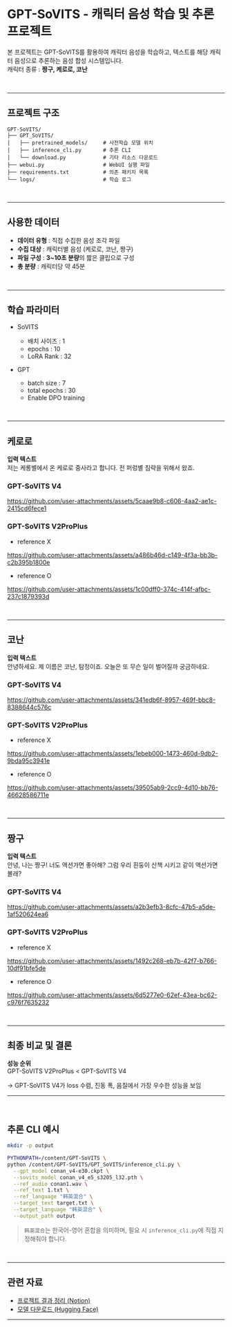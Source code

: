 # GPT-SoVITS - 캐릭터 음성 학습 및 추론 프로젝트


본 프로젝트는 GPT-SoVITS를 활용하여 캐릭터 음성을 학습하고, 텍스트를 해당 캐릭터 음성으로 추론하는 음성 합성 시스템입니다.  
캐릭터 종류 : **짱구, 케로로, 코난**

<br>

---

## 프로젝트 구조

```
GPT-SoVITS/
├── GPT_SoVITS/
│   ├── pretrained_models/     # 사전학습 모델 위치
│   ├── inference_cli.py       # 추론 CLI
│   └── download.py            # 기타 리소스 다운로드
├── webui.py                   # WebUI 실행 파일
├── requirements.txt           # 의존 패키지 목록
└── logs/                      # 학습 로그
```

<br>

---


## 사용한 데이터

- **데이터 유형** : 직접 수집한 음성 조각 파일
- **수집 대상** : 캐릭터별 음성 (케로로, 코난, 짱구)
- **파일 구성** : **3~10초 분량**의 짧은 클립으로 구성
- **총 분량** : 캐릭터당 약 45분


<br>

---

## 학습 파라미터
    
- SoVITS
  - 배치 사이즈 : 1
  - epochs : 10
  - LoRA Rank : 32
    
- GPT
  - batch size : 7
  - total epochs : 30
  - Enable DPO training


<br>

---



## 케로로

**입력 텍스트**  
저는 케롱별에서 온 케로로 중사라고 합니다. 전 퍼렁별 침략을 위해서 왔죠.


### GPT-SoVITS V4


https://github.com/user-attachments/assets/5caae9b8-c606-4aa2-ae1c-2415cd6fece1



### GPT-SoVITS V2ProPlus

- reference X  

https://github.com/user-attachments/assets/a486b46d-c149-4f3a-bb3b-c2b395b1800e


- reference O  

https://github.com/user-attachments/assets/1c00dff0-374c-414f-afbc-237c1879393d

<br>

---

## 코난

**입력 텍스트**  
안녕하세요. 제 이름은 코난, 탐정이죠. 오늘은 또 무슨 일이 벌어질까 궁금하네요.

### GPT-SoVITS V4


https://github.com/user-attachments/assets/341edb6f-8957-469f-bbc8-8388644c576c



### GPT-SoVITS V2ProPlus

- reference X  


https://github.com/user-attachments/assets/1ebeb000-1473-460d-9db2-9bda95c3941e



- reference O  


https://github.com/user-attachments/assets/39505ab9-2cc9-4d10-bb76-46628586711e

<br>

---

## 짱구

**입력 텍스트**  
안녕, 나는 짱구! 너도 액션가면 좋아해? 그럼 우리 흰둥이 산책 시키고 같이 액션가면 볼래?


### GPT-SoVITS V4 


https://github.com/user-attachments/assets/a2b3efb3-8cfc-47b5-a5de-1af520624ea6




### GPT-SoVITS V2ProPlus

- reference X  


https://github.com/user-attachments/assets/1492c268-eb7b-42f7-b766-10df91bfe5de



- reference O  


https://github.com/user-attachments/assets/6d5277e0-62ef-43ea-bc62-c976f7635232

<br>

---

## 최종 비교 및 결론

**성능 순위**  
GPT-SoVITS V2ProPlus < GPT-SoVITS V4

-> GPT-SoVITS V4가 loss 수렴, 진동 폭, 음질에서 가장 우수한 성능을 보임





---

<br>

## 추론 CLI 예시

```bash
mkdir -p output

PYTHONPATH=/content/GPT-SoVITS \
python /content/GPT-SoVITS/GPT_SoVITS/inference_cli.py \
  --gpt_model conan_v4-e30.ckpt \
  --sovits_model conan_v4_e5_s3205_l32.pth \
  --ref_audio conan1.wav \
  --ref_text 1.txt \
  --ref_language "韩英混合" \
  --target_text target.txt \
  --target_language "韩英混合" \
  --output_path output
```

> `韩英混合`는 한국어-영어 혼합을 의미하며, 필요 시 `inference_cli.py`에 직접 지정해줘야 합니다.



<br>

---

## 관련 자료

- [프로젝트 결과 정리 (Notion)](https://typhoon-psychology-bec.notion.site/TTS-21b87aeb4a27801fa484d63873acb4fb?pvs=74)
- [모델 다운로드 (Hugging Face)](https://huggingface.co/gahyunlee/GPT-SoVITS-ko-character)

---

